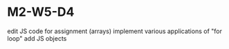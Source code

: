 # M2-W5-D4
 
edit JS code for assignment (arrays) 
implement various applications of "for loop" 
add JS objects